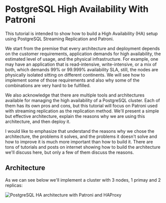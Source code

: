 # PostgreSQL High Availability With Patroni

This tutorial is intended to show how to build a High Availability (HA) setup using PostgreSQL Streaming Replication and Patroni.
 
We start from the premise that every architecture and deployment depends on the customer requirements, application demands for high availability, the estimated level of usage, and the physical infrastructure.  For example, one may have an application that is read-intensive, write-intensive, or a mix of both, which demands 99% or 99.999% availability SLA, still, the nodes are physically isolated sitting on different continents. We will see how to implement some of those requirements and also why some of the combinations are very hard to be fulfilled.
 
We also acknowledge that there are multiple tools and architectures available for managing the high availability of a PostgreSQL cluster. Each of them has its own pros and cons, but this tutorial will focus on Patroni used with streaming replication as the replication method. We'll present a simple but effective architecture, explain the reasons why we are using this architecture, and then deploy it.

I would like to emphasize that understand the reasons why we chose the architecture, the problems it solves, and the problems it doesn't solve and how to improve it is much more important than how to build it. There are tons of tutorials and posts on internet showing how to build the architecture we'll discuss here, but only a few of them discuss the reasons.

## Architecture

As we can see below we'll implement a cluster with 3 nodes, 1 primay and 2 replicas: 

![PostgreSQL HA architecture with Patroni and HAProxy](pg_ha_patroni.png.png)

